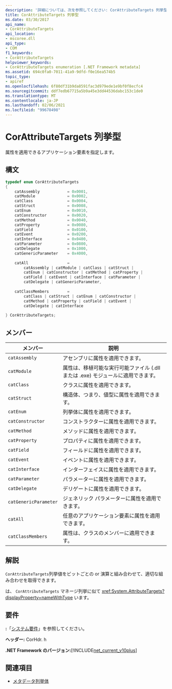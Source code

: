 ```yaml
---
description: '詳細については、次を参照してください: CorAttributeTargets 列挙型'
title: CorAttributeTargets 列挙型
ms.date: 03/30/2017
api_name:
- CorAttributeTargets
api_location:
- mscoree.dll
api_type:
- COM
f1_keywords:
- CorAttributeTargets
helpviewer_keywords:
- CorAttributeTargets enumeration [.NET Framework metadata]
ms.assetid: 694c0fa0-7011-41a9-9dfd-f0e16ea574b5
topic_type:
- apiref
ms.openlocfilehash: 6f80df31b9da8591fac3d979ede1e9bf0f8ecfc4
ms.sourcegitcommit: ddf7edb67715a5b9a45e3dd44536dabc153c1de0
ms.translationtype: MT
ms.contentlocale: ja-JP
ms.lasthandoff: 02/06/2021
ms.locfileid: "99678498"
---
```

# <a name="corattributetargets-enumeration"></a>CorAttributeTargets 列挙型

属性を適用できるアプリケーション要素を指定します。  
  
## <a name="syntax"></a>構文  
  
```cpp  
typedef enum CorAttributeTargets  
{  
    catAssembly            = 0x0001,  
    catModule              = 0x0002,  
    catClass               = 0x0004,  
    catStruct              = 0x0008,  
    catEnum                = 0x0010,  
    catConstructor         = 0x0020,  
    catMethod              = 0x0040,  
    catProperty            = 0x0080,  
    catField               = 0x0100,  
    catEvent               = 0x0200,  
    catInterface           = 0x0400,  
    catParameter           = 0x0800,  
    catDelegate            = 0x1000,  
    catGenericParameter    = 0x4000,  
  
    catAll                 =
        catAssembly | catModule | catClass | catStruct |
        catEnum | catConstructor | catMethod | catProperty |
        catField | catEvent | catInterface | catParameter |
        catDelegate | catGenericParameter,  
  
    catClassMembers        =
        catClass | catStruct | catEnum | catConstructor |
        catMethod | catProperty | catField | catEvent |
        catDelegate | catInterface  
  
} CorAttributeTargets;  
```  
  
## <a name="members"></a>メンバー  
  
|メンバー|説明|  
|------------|-----------------|  
|`catAssembly`|アセンブリに属性を適用できます。|  
|`catModule`|属性は、移植可能な実行可能ファイル (.dll または .exe) モジュールに適用できます。|  
|`catClass`|クラスに属性を適用できます。|  
|`catStruct`|構造体、つまり、値型に属性を適用できます。|  
|`catEnum`|列挙体に属性を適用できます。|  
|`catConstructor`|コンストラクターに属性を適用できます。|  
|`catMethod`|メソッドに属性を適用できます。|  
|`catProperty`|プロパティに属性を適用できます。|  
|`catField`|フィールドに属性を適用できます。|  
|`catEvent`|イベントに属性を適用できます。|  
|`catInterface`|インターフェイスに属性を適用できます。|  
|`catParameter`|パラメーターに属性を適用できます。|  
|`catDelegate`|デリゲートに属性を適用できます。|  
|`catGenericParameter`|ジェネリック パラメーターに属性を適用できます。|  
|`catAll`|任意のアプリケーション要素に属性を適用できます。|  
|`catClassMembers`|属性は、クラスのメンバーに適用できます。|  
  
## <a name="remarks"></a>解説  

 `CorAttributeTargets`列挙値をビットごとの or 演算と組み合わせて、適切な組み合わせを取得できます。  
  
 は、 `CorAttributeTargets` マネージ列挙に似て <xref:System.AttributeTargets?displayProperty=nameWithType> います。  
  
## <a name="requirements"></a>要件  

 **:**「[システム要件](../../get-started/system-requirements.md)」を参照してください。  
  
 **ヘッダー:** CorHdr. h  
  
 **.NET Framework のバージョン:**[!INCLUDE[net_current_v10plus](../../../../includes/net-current-v10plus-md.md)]  
  
## <a name="see-also"></a>関連項目

- [メタデータ列挙体](metadata-enumerations.md)
